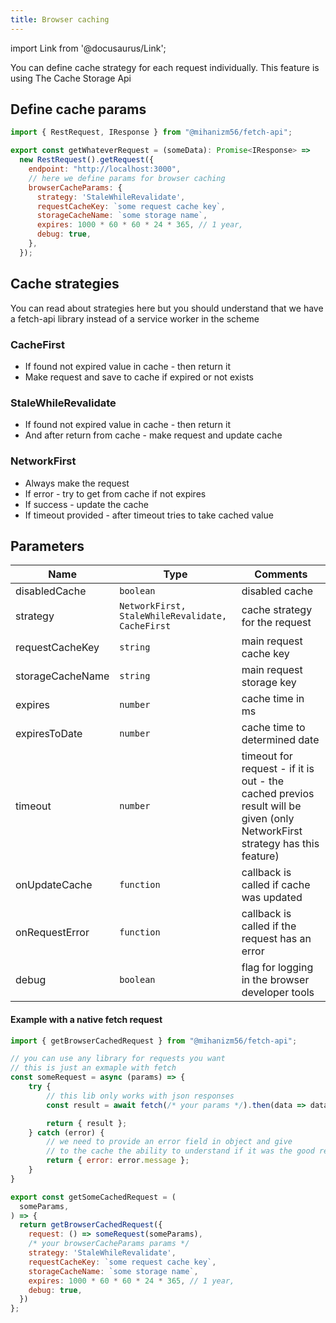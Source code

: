 ```yaml
---
title: Browser caching
---
```


import Link from '@docusaurus/Link';

You can define cache strategy for each request individually. This feature is using <Link to='https://developer.mozilla.org/en-US/docs/Web/API/CacheStorage'>The Cache Storage Api</Link>

## Define cache params

```javascript
import { RestRequest, IResponse } from "@mihanizm56/fetch-api";

export const getWhateverRequest = (someData): Promise<IResponse> =>
  new RestRequest().getRequest({
    endpoint: "http://localhost:3000",
    // here we define params for browser caching
    browserCacheParams: {
      strategy: 'StaleWhileRevalidate',
      requestCacheKey: `some request cache key`,
      storageCacheName: `some storage name`,
      expires: 1000 * 60 * 60 * 24 * 365, // 1 year,
      debug: true,
    },
  });
```

## Cache strategies 


You can read about strategies <Link to='https://developer.chrome.com/docs/workbox/reference/workbox-strategies'>here</Link> but you should understand that we have a fetch-api library instead of a service worker in the scheme

### <Link to='https://developer.chrome.com/docs/workbox/caching-strategies-overview/#cache-first-falling-back-to-network'>CacheFirst</Link>

- If found not expired value in cache - then return it
- Make request and save to cache if expired or not exists

### <Link to='https://developer.chrome.com/docs/workbox/caching-strategies-overview/#stale-while-revalidate'>StaleWhileRevalidate</Link>

- If found not expired value in cache  - then return it
- And after return from cache - make request and update cache

### <Link to='https://developer.chrome.com/docs/workbox/caching-strategies-overview/#network-first-falling-back-to-cache'>NetworkFirst</Link>

- Always make the request
- If error - try to get from cache if not expires 
- If success - update the cache
- If timeout provided - after timeout tries to take cached value

## Parameters 

| Name             | Type         | Comments                                   |
| ---------------- | ------------ | ------------------------------------------ |
| disabledCache            | `boolean`    | disabled cache           |
| strategy            | `NetworkFirst, StaleWhileRevalidate, CacheFirst`    | cache strategy for the request       |
| requestCacheKey        | `string`     | main request cache key |
| storageCacheName             | `string` | main request storage key                             |
| expires | `number`     | cache time in ms                   |
| expiresToDate | `number`     | cache time to determined date                    |
| timeout | `number`        | timeout for request - if it is out - the cached previos result will be given (only NetworkFirst strategy has this feature)         |
| onUpdateCache | `function`        | callback is called if cache was updated         |
| onRequestError | `function`        | callback is called if the request has an error      |
| debug             | `boolean`     | flag for logging in the browser developer tools  |

#### Example with a native fetch request

```javascript
import { getBrowserCachedRequest } from "@mihanizm56/fetch-api";

// you can use any library for requests you want
// this is just an exmaple with fetch
const someRequest = async (params) => {
    try {
        // this lib only works with json responses
        const result = await fetch(/* your params */).then(data => data.json());

        return { result };
    } catch (error) {
        // we need to provide an error field in object and give
        // to the cache the ability to understand if it was the good response or not
        return { error: error.message };
    }
}

export const getSomeCachedRequest = (
  someParams,
) => {
  return getBrowserCachedRequest({
    request: () => someRequest(someParams),
    /* your browserCacheParams params */
    strategy: 'StaleWhileRevalidate',
    requestCacheKey: `some request cache key`,
    storageCacheName: `some storage name`,
    expires: 1000 * 60 * 60 * 24 * 365, // 1 year,
    debug: true,
  })
};

```